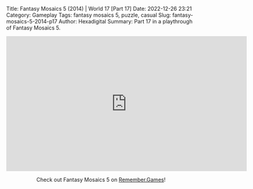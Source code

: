 Title: Fantasy Mosaics 5 (2014) | World 17 [Part 17]
Date: 2022-12-26 23:21
Category: Gameplay
Tags: fantasy mosaics 5,  puzzle,  casual
Slug: fantasy-mosaics-5-2014-p17
Author: Hexadigital
Summary: Part 17 in a playthrough of Fantasy Mosaics 5.

<center><iframe src="https://www.youtube.com/embed/9hDZD5ffc-U?feature=oembed" allow="accelerometer; autoplay; encrypted-media; gyroscope; picture-in-picture" width="640" height="360" frameborder="0"></iframe>

Check out Fantasy Mosaics 5 on [Remember.Games](https://remember.games/game/6529/fantasy-mosaics-5/)!</center>